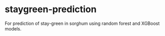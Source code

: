 # staygreen-prediction
For prediction of stay-green in sorghum using random forest and XGBoost models.
